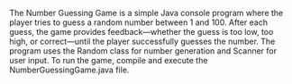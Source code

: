 The Number Guessing Game is a simple Java console program where the player tries to guess a random number between 1 and 100. After each guess, the game provides feedback—whether the guess is too low, too high, or correct—until the player successfully guesses the number. The program uses the Random class for number generation and Scanner for user input. To run the game, compile and execute the NumberGuessingGame.java file.
